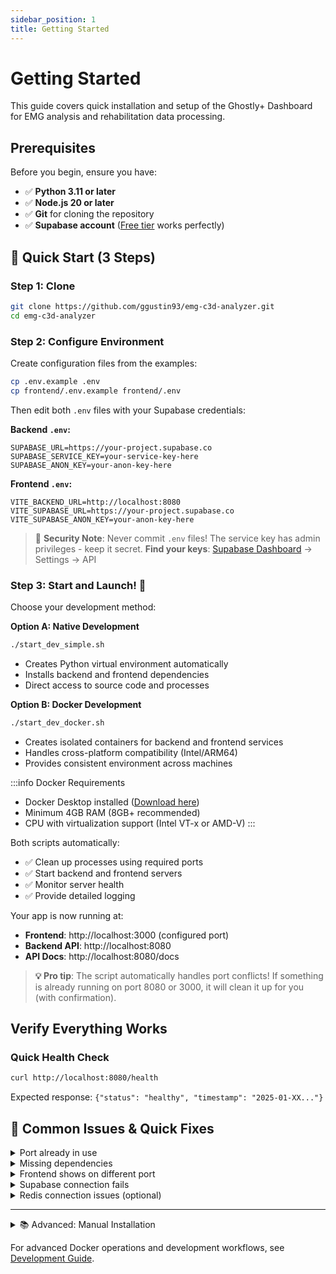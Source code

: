 ```yaml
---
sidebar_position: 1
title: Getting Started
---
```


# Getting Started

This guide covers quick installation and setup of the Ghostly+ Dashboard for EMG analysis and rehabilitation data processing.

## Prerequisites

Before you begin, ensure you have:

- ✅ **Python 3.11 or later**
- ✅ **Node.js 20 or later**  
- ✅ **Git** for cloning the repository
- ✅ **Supabase account** ([Free tier](https://supabase.com) works perfectly)

## 🚀 Quick Start (3 Steps)

### Step 1: Clone

```bash
git clone https://github.com/ggustin93/emg-c3d-analyzer.git
cd emg-c3d-analyzer
```

### Step 2: Configure Environment

Create configuration files from the examples:

```bash
cp .env.example .env
cp frontend/.env.example frontend/.env
```

Then edit both `.env` files with your Supabase credentials:

**Backend `.env`:**
```env
SUPABASE_URL=https://your-project.supabase.co
SUPABASE_SERVICE_KEY=your-service-key-here
SUPABASE_ANON_KEY=your-anon-key-here
```

**Frontend `.env`:**
```env
VITE_BACKEND_URL=http://localhost:8080
VITE_SUPABASE_URL=https://your-project.supabase.co
VITE_SUPABASE_ANON_KEY=your-anon-key-here
```

> 🔐 **Security Note**: Never commit `.env` files! The service key has admin privileges - keep it secret.
 **Find your keys**: [Supabase Dashboard](https://supabase.com/dashboard) → Settings → API

### Step 3: Start and Launch! 🚀

Choose your development method:

**Option A: Native Development**
```bash
./start_dev_simple.sh
```
- Creates Python virtual environment automatically
- Installs backend and frontend dependencies
- Direct access to source code and processes

**Option B: Docker Development**
```bash
./start_dev_docker.sh
```
- Creates isolated containers for backend and frontend services
- Handles cross-platform compatibility (Intel/ARM64)
- Provides consistent environment across machines

:::info Docker Requirements
- Docker Desktop installed ([Download here](https://www.docker.com/products/docker-desktop/))
- Minimum 4GB RAM (8GB+ recommended)
- CPU with virtualization support (Intel VT-x or AMD-V)
:::

Both scripts automatically:
- ✅ Clean up processes using required ports
- ✅ Start backend and frontend servers
- ✅ Monitor server health
- ✅ Provide detailed logging

Your app is now running at:
-  **Frontend**: http://localhost:3000 (configured port)
-  **Backend API**: http://localhost:8080
-  **API Docs**: http://localhost:8080/docs

> **💡 Pro tip**: The script automatically handles port conflicts! If something is already running on port 8080 or 3000, it will clean it up for you (with confirmation).

## Verify Everything Works

### Quick Health Check
```bash
curl http://localhost:8080/health
```
Expected response: `{"status": "healthy", "timestamp": "2025-01-XX..."}`

## 🔧 Common Issues & Quick Fixes

<details>
<summary>Port already in use</summary>

**No action needed!** The script now automatically handles port conflicts by default.

If you see "Address already in use" errors and automatic cleanup was disabled:

```bash
# Just run the script normally - it will clean up ports automatically
./start_dev_simple.sh

# Or if you disabled automatic cleanup, re-enable it:
./start_dev_simple.sh --kill-ports

# To manually check what's using a port:
lsof -i :8080  # or :3000 for frontend
```

> **Note**: The script will ask for confirmation before killing processes unless running in `--verbose` mode.
</details>

<details>
<summary>Missing dependencies</summary>

If the app won't start due to missing packages:

```bash
# Re-run to install missing dependencies
./start_dev_simple.sh
```
</details>

<details>
<summary>Frontend shows on different port</summary>

The frontend is configured to run on port 3000. If that port is busy, Vite will automatically try 3001, 3002, etc. Check your terminal output for the actual URL.
</details>

<details>
<summary>Supabase connection fails</summary>

1. Verify your `.env` files exist in both root and frontend directories
2. Check that your Supabase project is active (not paused)
3. Confirm your API keys are correctly copied (no extra spaces)
</details>

<details>
<summary>Redis connection issues (optional)</summary>

Redis is optional for development. If you see Redis warnings:
- Install Redis: `brew install redis` (macOS) or `apt install redis` (Ubuntu)
- Or just ignore the warnings - the app works without caching
</details>

---

<details>
<summary>📚 Advanced: Manual Installation</summary>

If the automated script doesn't work on your system, you can set up manually:

### Backend Setup
```bash
cd backend
python3 -m venv venv
source venv/bin/activate  # Windows: venv\Scripts\activate
pip install -r requirements.txt
uvicorn main:app --reload --port 8080
```

### Frontend Setup (new terminal)
```bash
cd frontend
npm install
npm start  # or npm run dev
```

The frontend will start on port 3000 (configured in vite.config.ts), or 3001/3002/etc. if that port is busy.
</details>

For advanced Docker operations and development workflows, see [Development Guide](./development.md).

